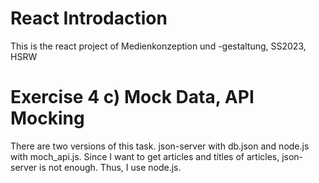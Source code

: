 # React Introdaction
This is the react project of Medienkonzeption und -gestaltung, SS2023, HSRW

# Exercise 4 c) Mock Data, API Mocking
There are two versions of this task. json-server with db.json and node.js with moch_api.js. Since I want to get articles and titles of articles, json-server is not enough. Thus, I use node.js.
